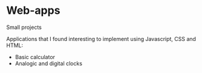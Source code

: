 # Web-apps
Small projects

Applications that I found interesting to implement using Javascript, CSS and HTML:
- Basic calculator
- Analogic and digital clocks

